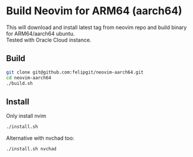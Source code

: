 # Build Neovim for ARM64 (aarch64)
This will download and install latest tag from neovim repo and build binary for ARM64/aarch64 ubuntu.  
Tested with Oracle Cloud instance.
## Build
```bash
git clone git@github.com:felipgit/neovim-aarch64.git
cd neovim-aarch64
./build.sh
```
## Install
Only install nvim
```bash
./install.sh
```
Alternative with nvchad too:
```bash
./install.sh nvchad
```
